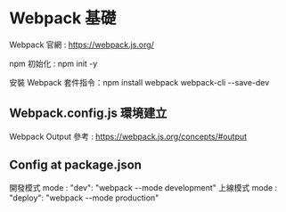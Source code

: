 # Webpack 基礎
Webpack 官網 : https://webpack.js.org/

npm 初始化 : npm init -y

安裝 Webpack 套件指令：npm install webpack webpack-cli --save-dev


## Webpack.config.js 環境建立
Webpack Output 參考 : https://webpack.js.org/concepts/#output

## Config at package.json
開發模式 mode : "dev": "webpack --mode development"
上線模式 mode : "deploy": "webpack --mode production"